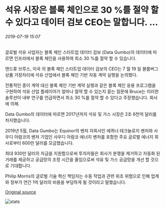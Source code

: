# 석유 시장은 블록 체인으로 30 %를 절약 할 수 있다고 데이터 검보 CEO는 말합니다. ...

###### 2019-07-19 15:07

글로벌 석유 사업자는 블록 체인 스타트업 데이터 검보 (Data Gumbo)의 데이터에 따르면 인프라에서 블록 체인을 사용하여 최소 30 %를 절약 할 수 있습니다.

앤드류 브루스, 미국 의 블록 체인 스타트업 데이터 검보의 CEO는 7 월 19 일 블룸버그 상품 가장자리에 석유 산업에서 블록 체인 기반 자동 계약 실행을 논의했다.

전통적인 종이 계약 대신 블록 체인 기반 계약 실행과 같은 블록 체인 응용 프로그램을 구현하여 석유 산업 플레이어가 얼마나 절약 할 수 있는지 묻는 질문에 Bruce는 이러한 솔루션이 내부 연구를 언급하면서 최소 30 %를 절약 할 수 있다고 주장했습니다. 회사에 의해.

Data Gumbo의 데이터에 따르면 2017년까지 석유 및 가스 시장은 2조 6천억 달러를 차지했습니다.

2019년 5월, Data Gumbo는 Equinor의 벤처 자회사인 에퀴너 테크놀로지 벤처와 사우디 아람코의 벤처 기업인 사우디 아람코 에너지 벤처를 포함한 주요 글로벌 에너지 회사로부터 600만 달러를 모금했습니다.

최대 930만 달러의 자금을 지원함으로써 투자자들은 회사가 분쟁을 제거하고 자동화 된 거래를 제공하고 공급망의 조정 시간을 줄임으로써 석유 및 가스 공급망을 개선 할 것으로 기대합니다.

Philip Morris의 글로벌 기술 혁신 책임자는 수동 작업과 관련 위조 위험으로 인해 업계와 정부가 연간 1억 달러의 비용을 부담하게 될 것이라고 말했습니다.

[Original source](https://cointelegraph.com/news/oil-markets-could-save-30-with-blockchain-data-gumbo-ceo-says)

![stats](https://c.statcounter.com/11760860/0/a89fa40b/1/ "stats")